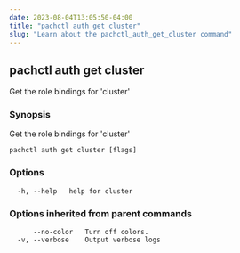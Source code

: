 ```yaml
---
date: 2023-08-04T13:05:50-04:00
title: "pachctl auth get cluster"
slug: "Learn about the pachctl_auth_get_cluster command"
---
```


## pachctl auth get cluster

Get the role bindings for 'cluster'

### Synopsis

Get the role bindings for 'cluster'

```
pachctl auth get cluster [flags]
```

### Options

```
  -h, --help   help for cluster
```

### Options inherited from parent commands

```
      --no-color   Turn off colors.
  -v, --verbose    Output verbose logs
```
